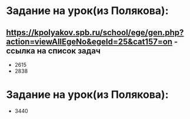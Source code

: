 # Задание на урок(из Полякова):
## https://kpolyakov.spb.ru/school/ege/gen.php?action=viewAllEgeNo&egeId=25&cat157=on - ссылка на список задач
+ 2615
+ 2838
# Задание на урок(из Полякова):
+ 3440
